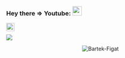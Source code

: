 ### Hey there => Youtube: <img src="https://media.giphy.com/media/hvRJCLFzcasrR4ia7z/giphy.gif" width="25px">
 <a href="https://youtu.be/RQgQ1NV9LKU">
  <img align="left" alt="Abhishek's Discord" width="22px" src="https://cdn.jsdelivr.net/npm/simple-icons@v3/icons/youtube.svg" />
</a>


<br />

![](https://visitor-badge.glitch.me/badge?page_id=Bartek-Figat.Bartek-Figat)


<p align="center"> <img src="https://github-readme-stats.vercel.app/api?username=Bartek-Figat&show_icons=true&theme=gotham" alt="Bartek-Figat"/>


